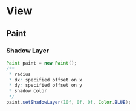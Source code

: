 # View

## Paint

### Shadow Layer

```java
Paint paint = new Paint();
/**
 * radius
 * dx: specified offset on x
 * dy: specified offset on y
 * shadow color
 */
paint.setShadowLayer(10f, 0f, 0f, Color.BLUE);
```